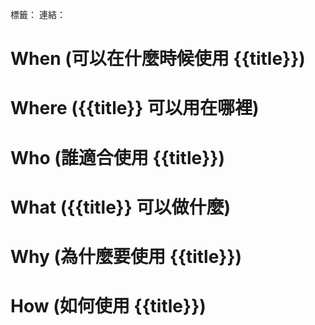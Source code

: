 標籤：
連結：

# When (可以在什麼時候使用 {{title}})


# Where ({{title}} 可以用在哪裡)


# Who (誰適合使用 {{title}})


# What ({{title}} 可以做什麼)


# Why (為什麼要使用 {{title}})


# How (如何使用 {{title}})